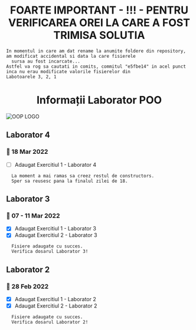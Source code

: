 <h1 align="center">FOARTE IMPORTANT - !!! - PENTRU VERIFICAREA OREI LA CARE A FOST TRIMISA SOLUTIA</h1>

```
In momentul in care am dat rename la anumite foldere din repository, am modificat accidental si data la care fisierele 
  sursa au fost incarcate...
Astfel va rog sa cautati in comits, commitul "e5fbe14" in acel punct inca nu erau modificate valorile fisierelor din 
Labotoarele 3, 2, 1
```

<h1 align="center">Informații Laborator POO</h1>

![OOP LOGO](https://maharatech.gov.eg/pluginfile.php/263592/course/overviewfiles/oop.png)
## Laborator 4  
### 📆 18 Mar 2022
- [ ] Adaugat Exercitiul 1 - Laborator 4
```
  La moment a mai ramas sa creez restul de constructors.
  Sper sa reusesc pana la finalul zilei de 18.
```

## Laborator 3  
### 📆 07 - 11 Mar 2022
- [x] Adaugat Exercitiul 1 - Laborator 3
- [x] Adaugat Exercitiul 2 - Laborator 3
```
  Fisiere adaugate cu succes.
  Verifica dosarul Laborator 3!
```

## Laborator 2  
### 📆 28 Feb 2022
- [x] Adaugat Exercitiul 1 - Laborator 2
- [x] Adaugat Exercitiul 2 - Laborator 2
```
  Fisiere adaugate cu succes.
  Verifica dosarul Laborator 2!
```

